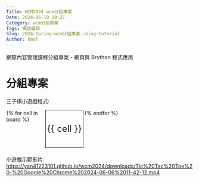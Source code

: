 ```yaml
---
Title: WCM2024 wcm分組專案
Date: 2024-06-19 19:27
Category: wcm分組專案
Tags: 網誌編寫
Slug: 2024-Spring-wcm分組專案.-blog-tutorial
Author: kmol
---
```


網際內容管理課程分組專案 - 網頁與 Brython 程式應用

<!-- PELICAN_END_SUMMARY -->

# 分組專案
三子棋小遊戲程式:

 <!DOCTYPE html>
 <html lang="en">
 <head>
 <meta charset="UTF-8">
 <title>Tic Tac Toe</title>
 <style>
 .board {
 display: grid;
 grid-template-columns: repeat(3, 100px);
 grid-gap: 5px;
 margin-bottom: 20px;
 }
 .cell {
 width: 100px;
 height: 100px;
 border: 1px solid black;
 display: flex;
 justify-content: center;
 align-items: center;
 font-size: 24px;
 cursor: pointer;
 }
 </style>
 </head>
 <body>
 <div class="board">
 {% for cell in board %}
 <div class="cell" onclick="makeMove({{ loop.index0 }})">{{ cell }}</div>
 {% endfor %}
 </div>
 <div id="message"></div>
 
 <script>
 document.addEventListener('keydown', function(event) {
 if (event.key === 'r') {
 restartGame();
 }
 });
 
 function makeMove(position) {
 fetch('/make_move', {
 method: 'POST',
 body: new URLSearchParams({
 position: position
 }),
 headers: {
 'Content-Type': 'application/x-www-form-urlencoded'
 }
 })
 .then(response => response.json())
 .then(data => {
 if (data.valid_move) {
 document.querySelectorAll('.cell')[position].innerText = data.board[position];
 if (data.winner) {
 document.getElementById('message').innerText = data.winner === 'Tie' ? 'It\'s a tie!' : `Player ${data.winner} wins!`;
 document.querySelectorAll('.cell').forEach(cell => cell.onclick = null);
 }
 }
 });
 }
  
 function restartGame() {
 fetch('/restart_game', {
 method: 'POST',
 headers: {
 'Content-Type': 'application/x-www-form-urlencoded'
 }
 })
 .then(response => response.json())
 .then(data => {
 if (data.success) {
 window.location.reload();
 }
 });
 }
 </script>
 </body>
 </html>

小遊戲示範影片:
https://yan41223101.github.io/wcm2024/downloads/Tic%20Tac%20Toe%20-%20Google%20Chrome%202024-06-06%2011-42-12.mp4 